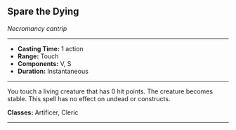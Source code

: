 ﻿## Spare the Dying
*Necromancy cantrip*
___
- **Casting Time:** 1 action
- **Range:** Touch
- **Components:** V, S
- **Duration:** Instantaneous

---
You touch a living creature that has 0 hit points. The creature becomes stable. This spell has no effect on undead or constructs.

**Classes:** Artificer, Cleric


---
